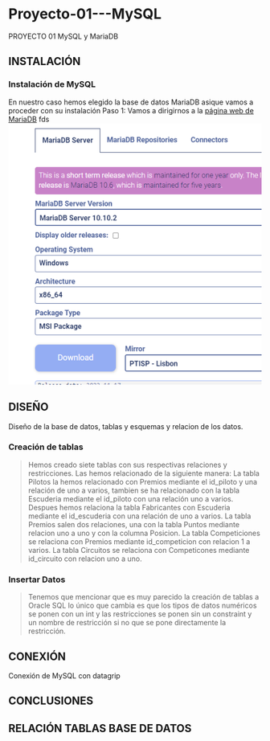 # Proyecto-01---MySQL
PROYECTO 01 MySQL y MariaDB

## INSTALACIÓN

### Instalación de MySQL
En nuestro caso hemos elegido la base de datos MariaDB asique vamos a proceder con su instalación
Paso 1: 
Vamos a dirigirnos a la [página web de MariaDB](https://mariadb.org/download/?t=mariadb&p=mariadb&r=10.10.2&os=windows&cpu=x86_64&pkg=msi&m=ptisp) fds
![instalación](https://github.com/FranciscoMontillaSeco/Proyecto-01---MySQL/blob/main/Imagenes/Mariadb/1.png)


## DISEÑO

Diseño de la base de datos, tablas y esquemas y relacion de los datos.
### Creación de tablas 
> Hemos creado siete tablas con sus respectivas relaciones y restricciones.
Las hemos relacionado de la siguiente manera:
La tabla Pilotos la hemos relacionado con Premios mediante el id_piloto y una relación de uno a varios, tambien se ha relacionado con la tabla Escuderia mediante el id_piloto con una relación uno a varios.
Despues hemos relaciona la tabla Fabricantes con Escuderia mediante el id_escuderia con una relación de uno a varios.
La tabla Premios salen dos relaciones, una con la tabla Puntos mediante relacion uno a uno y con la columna Posicion.
La tabla Competiciones se relaciona con Premios mediante id_competicion con relacion 1 a varios.
La tabla Circuitos se relaciona con Competicones mediante id_circuito con relacion uno a uno.

### Insertar Datos
> Tenemos que mencionar que es muy parecido la  creación de tablas a Oracle SQL lo único que cambia es  que los tipos de datos numéricos se ponen con un int  y las restricciones se ponen sin un constraint y un nombre de restricción si no que se pone directamente la restricción.

## CONEXIÓN

Conexión de MySQL con datagrip

## CONCLUSIONES

## RELACIÓN TABLAS BASE DE DATOS
